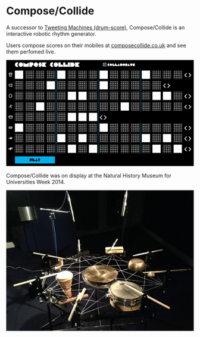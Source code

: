 Compose/Collide
===============

A successor to [Tweeting Machines (drum-score)](https://github.com/robbell/drum-score), Compose/Collide is an interactive robotic rhythm generator.

Users compose scores on their mobiles at [composecollide.co.uk](http://composecollide.co.uk) and see them perfomed live.

![Web app](https://github.com/robbell/compose-collide/raw/master/docs/web-app.png)

Compose/Collide was on display at the Natural History Museum for Universities Week 2014.

![Machine](https://github.com/robbell/drum-score/raw/master/docs/machine.jpg)
